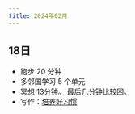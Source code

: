 ```yaml
---
title: 2024年02月
---
```


## 18日
* 跑步 20 分钟
* 多邻国学习 5 个单元
* 冥想 13分钟。 最后几分钟比较困。
* 写作：[培养好习惯](../../1-happiness/6-method/good-habbit.md)

